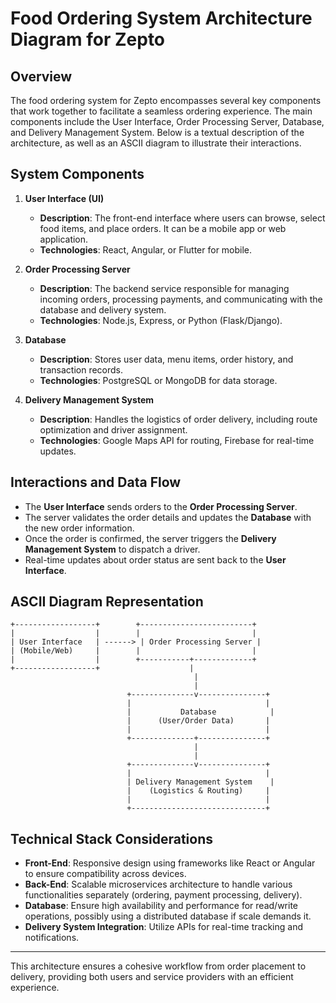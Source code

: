 # Food Ordering System Architecture Diagram for Zepto

## Overview

The food ordering system for Zepto encompasses several key components that work together to facilitate a seamless ordering experience. The main components include the User Interface, Order Processing Server, Database, and Delivery Management System. Below is a textual description of the architecture, as well as an ASCII diagram to illustrate their interactions.

## System Components

1. **User Interface (UI)**
   - **Description**: The front-end interface where users can browse, select food items, and place orders. It can be a mobile app or web application.
   - **Technologies**: React, Angular, or Flutter for mobile.

2. **Order Processing Server**
   - **Description**: The backend service responsible for managing incoming orders, processing payments, and communicating with the database and delivery system.
   - **Technologies**: Node.js, Express, or Python (Flask/Django).

3. **Database**
   - **Description**: Stores user data, menu items, order history, and transaction records.
   - **Technologies**: PostgreSQL or MongoDB for data storage.

4. **Delivery Management System**
   - **Description**: Handles the logistics of order delivery, including route optimization and driver assignment.
   - **Technologies**: Google Maps API for routing, Firebase for real-time updates.

## Interactions and Data Flow

- The **User Interface** sends orders to the **Order Processing Server**.
- The server validates the order details and updates the **Database** with the new order information.
- Once the order is confirmed, the server triggers the **Delivery Management System** to dispatch a driver.
- Real-time updates about order status are sent back to the **User Interface**.

## ASCII Diagram Representation

```
+------------------+        +-------------------------+
|                  |        |                         |
| User Interface   | ------> | Order Processing Server |
| (Mobile/Web)     |        |                         |
|                  |        +-----------+-------------+
+------------------+                    |
                                         |
                                         |
                          +--------------v---------------+
                          |                              |
                          |           Database            |
                          |      (User/Order Data)       |
                          |                              |
                          +--------------+---------------+
                                         |
                                         |
                          +--------------v---------------+
                          |                              |
                          | Delivery Management System    |
                          |    (Logistics & Routing)     |
                          |                              |
                          +------------------------------+
```

## Technical Stack Considerations

- **Front-End**: Responsive design using frameworks like React or Angular to ensure compatibility across devices.
- **Back-End**: Scalable microservices architecture to handle various functionalities separately (ordering, payment processing, delivery).
- **Database**: Ensure high availability and performance for read/write operations, possibly using a distributed database if scale demands it.
- **Delivery System Integration**: Utilize APIs for real-time tracking and notifications.

---

This architecture ensures a cohesive workflow from order placement to delivery, providing both users and service providers with an efficient experience.